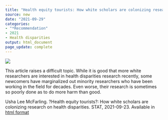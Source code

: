 ```yaml
---
title: "Health equity tourists: How white scholars are colonizing research on health disparities"
source: new
date: "2021-09-29"
categories:
- "*Recommendation"
- 2021
- Health disparities
output: html_document
page_update: complete
---
```


![](http://www.pmean.com/new-images/21/colonizing-research-01.png)

<div class="notes">

This article raises a difficult topic. While it is good that more white researchers are interested in health disparities research recently, some newcomers have marginalized out minority researchers who have been working in the field for decades. Even worse, their research is sometimes so poorly done as to do more harm than good.

Usha Lee McFarling. ?Health equity tourists?: How white scholars are colonizing research on health disparities. STAT, 2021-09-23. Available in [html format][mcf1]

[mcf1]: https://www.statnews.com/2021/09/23/health-equity-tourists-white-scholars-colonizing-health-disparities-research/

</div>

